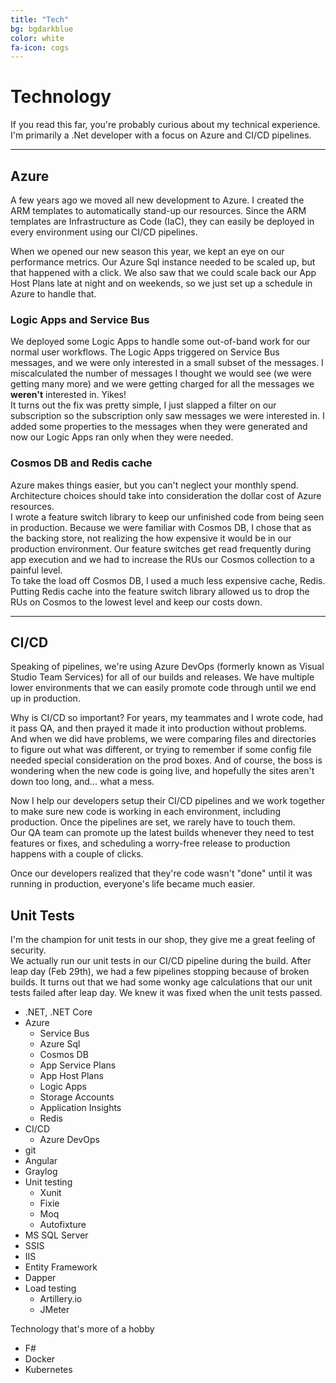 ```yaml
---
title: "Tech"
bg: bgdarkblue
color: white
fa-icon: cogs
---
```


# Technology

If you read this far, you're probably curious about my technical experience.
I'm primarily a .Net developer with a focus on Azure and CI/CD pipelines.  

---
## Azure 

A few years ago we moved all new development to Azure. I created the ARM templates to automatically stand-up our resources. Since the ARM templates are Infrastructure as Code (IaC), they can easily be deployed in every environment using our CI/CD pipelines.

When we opened our new season this year, we kept an eye on our performance metrics. Our Azure Sql instance needed to be scaled up, but that happened with a click. We also saw that we could scale back our App Host Plans late at night and on weekends, so we just set up a schedule in Azure to handle that.

### Logic Apps and Service Bus

We deployed some Logic Apps to handle some out-of-band work for our normal user workflows. The Logic Apps triggered on Service Bus messages, and we were only interested in a small subset of the messages. I miscalculated the number of messages I thought we would see (we were getting many more) and we were getting charged for all the messages we __weren't__ interested in. Yikes!  
It turns out the fix was pretty simple, I just slapped a filter on our subscription so the subscription only saw messages we were interested in. I added some properties to the messages when they were generated and now our Logic Apps ran only when they were needed.

### Cosmos DB and Redis cache

Azure makes things easier, but you can't neglect your monthly spend. Architecture choices should take into consideration the dollar cost of Azure resources.  
I wrote a feature switch library to keep our unfinished code from being seen in production. Because we were familiar with Cosmos DB, I chose that as the backing store, not realizing the how expensive it would be in our production environment. Our feature switches get read frequently during app execution and we had to increase the RUs our Cosmos collection to a painful level.  
To take the load off Cosmos DB, I used a much less expensive cache, Redis. Putting Redis cache into the feature switch library allowed us to drop the RUs on Cosmos to the lowest level and keep our costs down.

---
## CI/CD

Speaking of pipelines, we're using Azure DevOps (formerly known as Visual Studio Team Services) for all of our builds and releases.
We have multiple lower environments that we can easily promote code through until we end up in production.  

Why is CI/CD so important?
For years, my teammates and I wrote code, had it pass QA, and then prayed it made it into production without problems.
And when we did have problems, we were comparing files and directories to figure out what was different, or trying to remember if some config file needed special consideration on the prod boxes. And of course, the boss is wondering when the new code is going live, and hopefully the sites aren't down too long, and... what a mess.  

Now I help our developers setup their CI/CD pipelines and we work together to make sure new code is working in each environment, including production. Once the pipelines are set, we rarely have to touch them.  
Our QA team can promote up the latest builds whenever they need to test features or fixes, and scheduling a worry-free release to production happens with a couple of clicks.

Once our developers realized that they're code wasn't "done" until it was running in production, everyone's life became much easier.

## Unit Tests

I'm the champion for unit tests in our shop, they give me a great feeling of security.  
We actually run our unit tests in our CI/CD pipeline during the build. After leap day (Feb 29th), we had a few pipelines stopping because of broken builds. It turns out that we had some wonky age calculations that our unit tests failed after leap day. We knew it was fixed when the unit tests passed.

- .NET, .NET Core
- Azure
    - Service Bus
    - Azure Sql
    - Cosmos DB 
    - App Service Plans
    - App Host Plans
    - Logic Apps
    - Storage Accounts
    - Application Insights
    - Redis
- CI/CD
    - Azure DevOps
- git
- Angular
- Graylog
- Unit testing 
    - Xunit
    - Fixie
    - Moq
    - Autofixture
- MS SQL Server
- SSIS
- IIS
- Entity Framework
- Dapper
- Load testing
    - Artillery.io
    - JMeter

Technology that's more of a hobby
- F#
- Docker
- Kubernetes